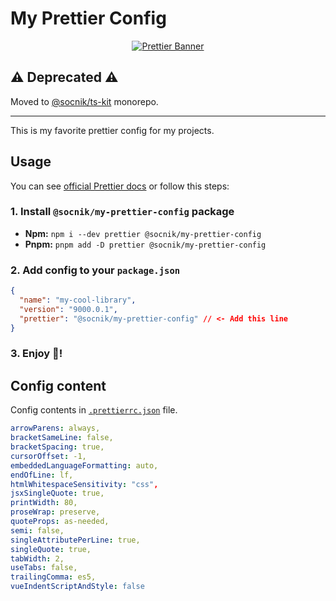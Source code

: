 # My Prettier Config

<a href="https://github.com/prettier">
   <p align="center">
    <img
     src="https://raw.githubusercontent.com/prettier/prettier-logo/master/images/prettier-wide-dark.svg"
     alt="Prettier Banner"
    >
   </p>
</a>

## ⚠️ Deprecated ⚠️

Moved to [@socnik/ts-kit](https://github.com/socnik/ts-kit/tree/main/packages/my-prettier-config) monorepo.

---

This is my favorite prettier config for my projects.

## Usage

You can see [official Prettier docs](https://prettier.io/docs/en/configuration#sharing-configurations) or follow this steps:

### 1. Install `@socnik/my-prettier-config` package

- **Npm:** `npm i --dev prettier @socnik/my-prettier-config`
- **Pnpm:** `pnpm add -D prettier @socnik/my-prettier-config`

### 2. Add config to your `package.json`

```json
{
  "name": "my-cool-library",
  "version": "9000.0.1",
  "prettier": "@socnik/my-prettier-config" // <- Add this line
}
```

### 3. Enjoy 🚀!

## Config content

Config contents in [`.prettierrc.json`](https://github.com/socnik/my-prettier-config/blob/main/.prettierrc.json) file.

```yaml
arrowParens: always,
bracketSameLine: false,
bracketSpacing: true,
cursorOffset: -1,
embeddedLanguageFormatting: auto,
endOfLine: lf,
htmlWhitespaceSensitivity: "css",
jsxSingleQuote: true,
printWidth: 80,
proseWrap: preserve,
quoteProps: as-needed,
semi: false,
singleAttributePerLine: true,
singleQuote: true,
tabWidth: 2,
useTabs: false,
trailingComma: es5,
vueIndentScriptAndStyle: false
```
